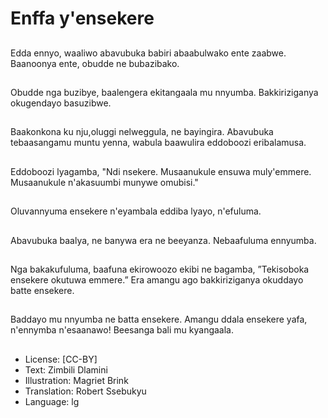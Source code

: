 # Enffa y'ensekere

##
Edda ennyo, waaliwo
abavubuka babiri abaabulwako
ente zaabwe. Baanoonya ente,
obudde ne bubazibako.

##
Obudde nga buzibye,
baalengera ekitangaala mu
nnyumba. Bakkiriziganya
okugendayo basuzibwe.

##
Baakonkona ku nju,oluggi
nelweggula, ne bayingira.
Abavubuka tebaasangamu
muntu yenna, wabula baawulira
eddoboozi eribalamusa.

##
Eddoboozi lyagamba, "Ndi
nsekere. Musaanukule ensuwa
muly'emmere. Musaanukule
n'akasuumbi munywe omubisi."

##
Oluvannyuma ensekere
n'eyambala eddiba lyayo,
n'efuluma.

##
Abavubuka baalya, ne banywa
era ne beeyanza.
Nebaafuluma ennyumba.

##
Nga bakakufuluma, baafuna
ekirowoozo ekibi ne bagamba,
”Tekisoboka ensekere okutuwa
emmere.”
Era amangu ago bakkiriziganya
okuddayo batte ensekere.

##
Baddayo mu nnyumba ne batta
ensekere.
Amangu ddala ensekere yafa,
n'ennymba n'esaanawo!
Beesanga bali mu kyangaala.

##
* License: [CC-BY]
* Text: Zimbili Dlamini
* Illustration: Magriet Brink
* Translation: Robert Ssebukyu
* Language: lg
